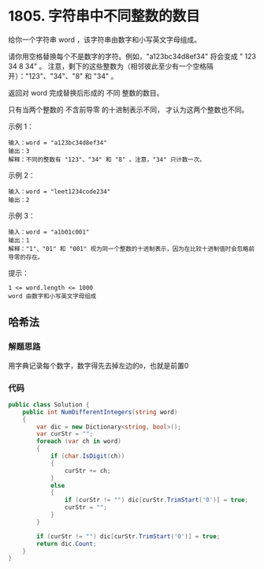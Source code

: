 # 1805. 字符串中不同整数的数目
给你一个字符串 word ，该字符串由数字和小写英文字母组成。

请你用空格替换每个不是数字的字符。例如，"a123bc34d8ef34" 将会变成 " 123 34 8 34" 。
注意，剩下的这些整数为（相邻彼此至少有一个空格隔开）："123"、"34"、"8" 和 "34" 。

返回对 word 完成替换后形成的 不同 整数的数目。

只有当两个整数的 不含前导零 的十进制表示不同， 才认为这两个整数也不同。

示例 1：
```
输入：word = "a123bc34d8ef34"
输出：3
解释：不同的整数有 "123"、"34" 和 "8" 。注意，"34" 只计数一次。
```
示例 2：
```
输入：word = "leet1234code234"
输出：2
```
示例 3：
```
输入：word = "a1b01c001"
输出：1
解释："1"、"01" 和 "001" 视为同一个整数的十进制表示，因为在比较十进制值时会忽略前导零的存在。
```

提示：
```
1 <= word.length <= 1000
word 由数字和小写英文字母组成
```
## 哈希法
### 解题思路
用字典记录每个数字，数字得先去掉左边的``0``，也就是前置0

### 代码

```csharp
public class Solution {
    public int NumDifferentIntegers(string word)
    {
        var dic = new Dictionary<string, bool>();
        var curStr = "";
        foreach (var ch in word)
        {
            if (char.IsDigit(ch))
            {
                curStr += ch;
            }
            else
            {
                if (curStr != "") dic[curStr.TrimStart('0')] = true;
                curStr = "";
            }
        }

        if (curStr != "") dic[curStr.TrimStart('0')] = true;
        return dic.Count;
    }
}
```

